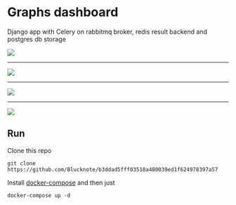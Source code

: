 # Graphs dashboard

Django app with Celery on rabbitmq broker, redis result backend and postgres db storage

![](https://i.imgur.com/S16cXqW.png)
***
![](https://i.imgur.com/Z3nLuWy.png)
***
![](https://i.imgur.com/fdJTuNC.png)
***
![](https://i.imgur.com/VQ1vmOo.png)

## Run
Clone this repo

`git clone https://github.com/Blucknote/b3ddad5fff03518a480039ed1f624978397a57`

Install [docker-compose](https://docs.docker.com/compose/install/) and then just

`docker-compose up -d`
